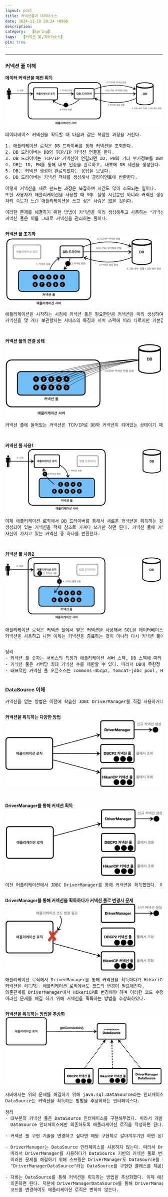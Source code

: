 ```yaml
---
layout: post
title: 커넥션풀과 데이터소스
date: 2024-11-18 20:24 +0900
description:
category:   [Spring]
tags:   [커넥션 풀,데이터소스]
pin: true
---
```


---

<h3 id = "커넥션 풀 이해"><b>커넥션 풀 이해</b></h3>

**데이터 커넥션을 매번 획득**
![](../assets/img/myPostImages/spring/db-part1/con1.png)
<pre>
데이터베이스 커넥션을 획득할 때 다음과 같은 복잡한 과정을 거친다.

1. 애플리케이션 로직은 DB 드라이버를 통해 커넥션을 조회한다.
2. DB 드라이버는 DB와 TCP/IP 커넥션 연결을 한다.
3. DB 드라이버는 TCP/IP 커넥션이 연결되면 ID, PW와 기타 부가정보를 DB에 전달한다.
4. DB는 ID, PW를 통해 내부 인증을 완료하고, 내부에 DB 세션을 생성한다.
5. DB는 커넥션 생성이 완료되었다는 응답을 보낸다.
6. DB 드라이버는 커넥션 객체를 생성해서 클라이언트에 반환한다.

이렇게 커넥션을 새로 만드는 과정은 복잡하며 시간도 많이 소모되는 일이다.
또한 사용자가 애플리케이션을 사용할 때 SQL 실행 시간뿐만 아니라 커넥션 생성 시간이 추가된다면 응답 속도에 영향을 준다.
처리 속도가 느린 애플리케이션을 쓰고 싶은 사람은 없을 것이다.

이러한 문제를 해결하기 위한 방법이 커넥션을 미리 생성해두고 사용하는 "커넥션 풀"이라는 방법이다.
커넥션 풀은 이름 그대로 커넥션을 관리하는 풀이다.

</pre>

**커넥션 풀 초기화**
![](../assets/img/myPostImages/spring/db-part1/con2.png)
<pre>
애플리케이션을 시작하는 시점에 커넥션 풀은 필요한만큼 커넥션을 미리 생성하여 풀에 보관한다.
커넥션을 몇 개나 보관할지는 서비스의 특징과 서버 스펙에 따라 다르지만 기본값은 보통 10개이다.


</pre>

**커넥션 풀의 연결 상태**
![](../assets/img/myPostImages/spring/db-part1/con3.png)
<pre>
커넥션 풀에 들어있는 커넥션은 TCP/IP로 DB와 커넥션이 되어있는 상태이기 때문에 언제든지 SQL을 DB에 전달할 수 있다.


</pre>

**커넥션 풀 사용1**
![](../assets/img/myPostImages/spring/db-part1/con4.png)
<pre>
이제 애플리케이션 로직에서 DB 드라이버를 통해서 새로운 커넥션을 획득하는 것이 아니라 커넥션 풀을 통해 이미
생성되어 있는 커넥션을 객체 참조로 가져다 쓰기만 하면 된다. 커넥션 풀에 커넥션을 요청하면 커넥션 풀은
자신이 가지고 있는 커넥션 중 하나를 반환한다.


</pre>

**커넥션 풀 사용2**
![](../assets/img/myPostImages/spring/db-part1/con5.png)
<pre>
애플리케이션 로직은 커넥션 풀에서 받은 커넥션을 사용해서 SQL을 데이터베이스에 전달하고 결과를 응답받아 처리한다.
커넥션을 사용하고 나면 이제는 커넥션을 종료하는 것이 아니라 다시 커넥션 풀에 반납하여 다시 사용이 가능하도록 한다.

</pre>

<pre>
정리
- 커넥션 풀 숫자는 서비스의 특징과 애플리케이션 서버 스펙, DB 스펙에 따라 다르기 때문에 성능 테스트를 통해 정해야한다.
- 커넥션 풀은 서버당 최대 커넥션 수를 제한할 수 있다. 따라서 DB에 무한정 연결이 생성되는 것을 막아 보호한다.
- 대표적인 커넥션 풀 오픈소스는 commons-dbcp2, tomcat-jdbc pool, HikariCP 등이 있다.

</pre>

<h3 id = "DataSource 이해"><b>DataSource 이해</b></h3>
<pre>
커넥션을 얻는 방법은 이전에 학습한 JDBC DriverManager를 직접 사용하거나 커넥션 풀을 사용하는 방법 등이 존재한다.

</pre>

**커넥션을 획득하는 다양한 방법**
![](../assets/img/myPostImages/spring/db-part1/datasource1.png)

<br>

**DriverManager를 통해 커넥션 획득**
![](../assets/img/myPostImages/spring/db-part1/datasource2.png)
<pre>
이전 어플리케이션에서 JDBC DriverManager를 통해 커넥션을 획득했었다. 이를 커넥션 풀로 변경하려면 어떻게 해야할까?

</pre>

**DriverManager를 통해 커넥션을 획득하다가 커넥션 풀로 변경시 문제**
![](../assets/img/myPostImages/spring/db-part1/datasource3.png)
<pre>
애플리케이션 로직에서 DriverManager를 통해 커넥션을 획득하다가 HikariCP 같은 커넥션 풀을 사용하도록 변경하면
커넥션을 획득하는 애플리케이션 로직에서도 코드의 변경이 필요해진다.
의존관계를 DriverManager에서 HikariCP로 변경해야 하며 이러한 코드 수정은 번거로우며 실수를 불러왔다.
이러한 문제를 해결 하기 위해 커넥션을 획득하는 방법을 추상화하였다. 

</pre>

**커넥션을 획득하는 방법을 추상화**
![](../assets/img/myPostImages/spring/db-part1/datasource4.png)
<pre>
자바에서는 위의 문제를 해결하기 위해 java.sql.DataSource라는 인터페이스를 제공한다.
DataSource는 커넥션을 획득하는 방법을 추상화하는 인터페이스다.

정리
- 대부분의 커넥션 풀은 DataSource 인터페이스를 구현해두었다. 따라서 개발자는 특정 커넥션에 직접 의존하는 것이 아니라
  DataSource 인터페이스에만 의존하도록 애플리케이션 로직을 작성하면 된다.

- 커넥션 풀 구현 기술을 변경하고 싶다면 해당 구현체로 갈아끼우기만 하면 된다.

- DriverManager는 DataSource 인터페이스를 사용하지 않는다. 따라서 DriverManager는 직접 사용해야 한다.
  따라서 DriverManager를 사용하다가 DataSource 기반의 커넥션 풀로 변경하려면 관련 코드를 모두 고쳐야 한다.
  이러한 문제를 해결하기 위해 스프링은 DriverManager도 DataSource를 통해서 사용할 수 있도록
  "DriverManagerDataSource"라는 DataSource를 구현한 클래스를 제공한다.

- 자바는 DataSource를 통해 커넥션을 획득하는 방법을 추상화했다. 이제 애플리케이션 로직은 DataSource 인터페이스만
  의존하면 된다. 덕분에 DriverManagerDataSource를 통해 DriverManager를 사용하다가 커넥션 풀을 사용하도록
  코드를 변경하여도 애플리케이션 로직은 변하지 않는다.


</pre>

